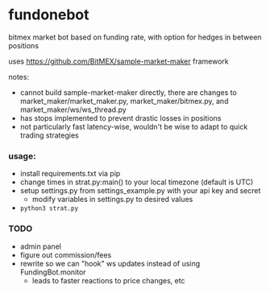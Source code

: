 # fundonebot

bitmex market bot
based on funding rate, with option for hedges in between positions

uses https://github.com/BitMEX/sample-market-maker framework

notes:
- cannot build sample-market-maker directly, there are changes to market_maker/market_maker.py, market_maker/bitmex.py, and market_maker/ws/ws_thread.py
- has stops implemented to prevent drastic losses in positions
- not particularly fast latency-wise, wouldn't be wise to adapt to quick trading strategies

### usage:
- install requirements.txt via pip
- change times in strat.py:main() to your local timezone (default is UTC)
- setup settings.py from settings_example.py with your api key and secret
	- modify variables in settings.py to desired values
- `python3 strat.py`

### TODO
- admin panel
- figure out commission/fees
- rewrite so we can "hook" ws updates instead of using FundingBot.monitor
	- leads to faster reactions to price changes, etc

